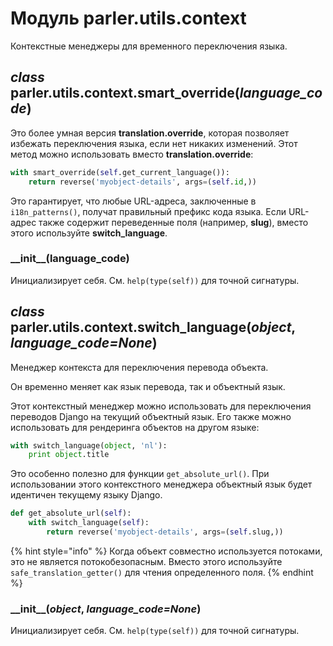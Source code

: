 # Модуль parler.utils.context

Контекстные менеджеры для временного переключения языка.

## _class_ parler.utils.context.smart\_override(_language\_code_)

Это более умная версия **translation.override**, которая позволяет избежать переключения языка, если нет никаких изменений. Этот метод можно использовать вместо **translation.override**:

```python
with smart_override(self.get_current_language()):
    return reverse('myobject-details', args=(self.id,))
```

Это гарантирует, что любые URL-адреса, заключенные в `i18n_patterns()`, получат правильный префикс кода языка. Если URL-адрес также содержит переведенные поля (например, **slug**), вместо этого используйте **switch\_language**.

### \_\_init\_\_(language\_code)

Инициализирует себя. См. `help(type(self))` для точной сигнатуры.

## _class_ parler.utils.context.switch\_language(_object_, _language\_code=None_)

Менеджер контекста для переключения перевода объекта.

Он временно меняет как язык перевода, так и объектный язык.

Этот контекстный менеджер можно использовать для переключения переводов Django на текущий объектный язык. Его также можно использовать для рендеринга объектов на другом языке:

```python
with switch_language(object, 'nl'):
    print object.title
```

Это особенно полезно для функции `get_absolute_url()`. При использовании этого контекстного менеджера объектный язык будет идентичен текущему языку Django.

```python
def get_absolute_url(self):
    with switch_language(self):
        return reverse('myobject-details', args=(self.slug,))
```

{% hint style="info" %}
Когда объект совместно используется потоками, это не является потокобезопасным. Вместо этого используйте `safe_translation_getter()` для чтения определенного поля.
{% endhint %}

### \_\_init\_\_(_object_, _language\_code=None_)

Инициализирует себя. См. `help(type(self))` для точной сигнатуры.
